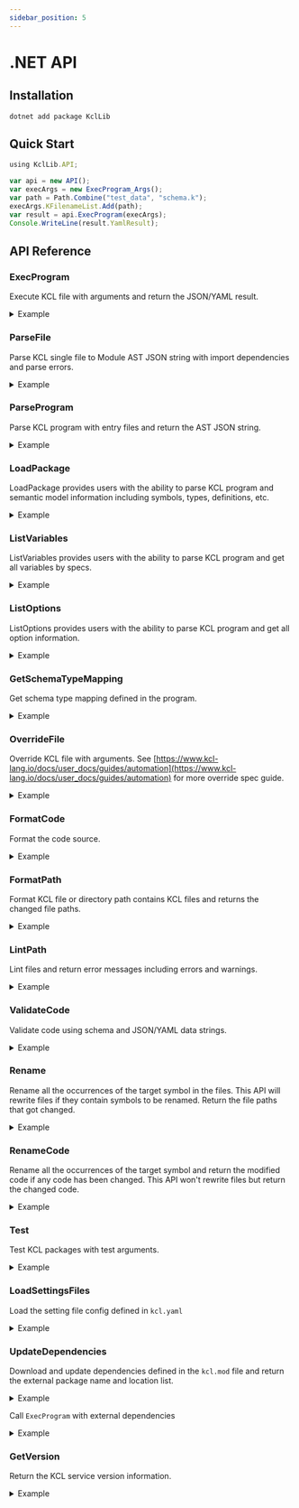 ```yaml
---
sidebar_position: 5
---
```


# .NET API

## Installation

```shell
dotnet add package KclLib
```

## Quick Start

```typescript
using KclLib.API;

var api = new API();
var execArgs = new ExecProgram_Args();
var path = Path.Combine("test_data", "schema.k");
execArgs.KFilenameList.Add(path);
var result = api.ExecProgram(execArgs);
Console.WriteLine(result.YamlResult);
```

## API Reference

### ExecProgram

Execute KCL file with arguments and return the JSON/YAML result.

<details><summary>Example</summary>
<p>

The content of `schema.k` is

```python
schema AppConfig:
    replicas: int

app: AppConfig {
    replicas: 2
}
```

C# Code

```csharp
using KclLib.API;

var execArgs = new ExecProgram_Args();
var path = "schema.k"
execArgs.KFilenameList.Add(path);
var result = new API().ExecProgram(execArgs);
```

</p>
</details>

### ParseFile

Parse KCL single file to Module AST JSON string with import dependencies and parse errors.

<details><summary>Example</summary>
<p>

The content of `schema.k` is

```python
schema AppConfig:
    replicas: int

app: AppConfig {
    replicas: 2
}
```

C# Code

```csharp
using KclLib.API;

var path = "schema.k"
var args = new ParseFile_Args { Path = path };
var result = new API().ParseFile(args);
```

</p>
</details>

### ParseProgram

Parse KCL program with entry files and return the AST JSON string.

<details><summary>Example</summary>
<p>

The content of `schema.k` is

```python
schema AppConfig:
    replicas: int

app: AppConfig {
    replicas: 2
}
```

C# Code

```csharp
using KclLib.API;

var path = "schema.k";
var args = new ParseProgram_Args();
args.Paths.Add(path);
var result = new API().ListOptions(args);
```

</p>
</details>

### LoadPackage

LoadPackage provides users with the ability to parse KCL program and semantic model information including symbols, types, definitions, etc.

<details><summary>Example</summary>
<p>

The content of `schema.k` is

```python
schema AppConfig:
    replicas: int

app: AppConfig {
    replicas: 2
}
```

C# Code

```csharp
using KclLib.API;

var path = "schema.k";
var args = new LoadPackage_Args();
args.ResolveAst = true;
args.ParseArgs = new ParseProgram_Args();
args.ParseArgs.Paths.Add(path);
var result = new API().LoadPackage(args);
```

</p>
</details>

### ListVariables

ListVariables provides users with the ability to parse KCL program and get all variables by specs.

<details><summary>Example</summary>
<p>

The content of `schema.k` is

```python
schema AppConfig:
    replicas: int

app: AppConfig {
    replicas: 2
}
```

C# Code

```csharp
using KclLib.API;

var api = new API();
var args = new ListVariables_Args();
var path = "schema.k";
args.Files.Add(path);
var result = api.ListVariables(args);
```

</p>
</details>

### ListOptions

ListOptions provides users with the ability to parse KCL program and get all option information.

<details><summary>Example</summary>
<p>

The content of `options.k` is

```python
a = option("key1")
b = option("key2", required=True)
c = {
    metadata.key = option("metadata-key")
}
```

C# Code

```csharp
using KclLib.API;

var path = "options.k";
var args = new ParseProgram_Args();
args.Paths.Add(path);
var result = new API().ListOptions(args);
```

</p>
</details>

### GetSchemaTypeMapping

Get schema type mapping defined in the program.

<details><summary>Example</summary>
<p>

The content of `schema.k` is

```python
schema AppConfig:
    replicas: int

app: AppConfig {
    replicas: 2
}
```

C# Code

```csharp
using KclLib.API;

var path = "schema.k";
var execArgs = new ExecProgram_Args();
execArgs.KFilenameList.Add(path);
var args = new GetSchemaTypeMapping_Args();
args.ExecArgs = execArgs;
var result = new API().GetSchemaTypeMapping(args);
```

</p>
</details>

### OverrideFile

Override KCL file with arguments. See [https://www.kcl-lang.io/docs/user_docs/guides/automation](https://www.kcl-lang.io/docs/user_docs/guides/automation) for more override spec guide.

<details><summary>Example</summary>
<p>

The content of `main.k` is

```python
a = 1

b = {
    "a": 1
    "b": 2
}
```

C# Code

```csharp
using KclLib.API;

var args = new OverrideFile_Args
{
    File = "main.k",
};
args.Specs.Add("b.a=2");
var result = new API().OverrideFile(args);
```

</p>
</details>

### FormatCode

Format the code source.

<details><summary>Example</summary>
<p>

C# Code

```csharp
using KclLib.API;

string sourceCode = "schema Person:\n" + "    name:   str\n" + "    age:    int\n" + "    check:\n"
    + "        0 <   age <   120\n";
string expectedFormattedCode = "schema Person:\n" + "    name: str\n" + "    age: int\n\n" + "    check:\n"
    + "        0 < age < 120\n\n";
var api = new API();
var args = new FormatCode_Args();
args.Source = sourceCode;
var result = api.FormatCode(args);
```

</p>
</details>

### FormatPath

Format KCL file or directory path contains KCL files and returns the changed file paths.

<details><summary>Example</summary>
<p>

The content of `format_path.k` is

```python
schema Person:
    name:   str
    age:    int

    check:
        0 <   age <   120
```

C# Code

```csharp
using KclLib.API;

var api = new API();
var args = new FormatPath_Args();
var path = "format_path.k";
args.Path = path;
var result = api.FormatPath(args);
```

</p>
</details>

### LintPath

Lint files and return error messages including errors and warnings.

<details><summary>Example</summary>
<p>

The content of `lint_path.k` is

```python
import math

a = 1
```

C# Code

```csharp
using KclLib.API;

var path = "lint_path.k"
var args = new LintPath_Args();
args.Paths.Add(path);
var result = new API().LintPath(args);
bool foundWarning = result.Results.Any(warning => warning.Contains("Module 'math' imported but unused"));
```

</p>
</details>

### ValidateCode

Validate code using schema and JSON/YAML data strings.

<details><summary>Example</summary>
<p>

C# Code

```csharp
using KclLib.API;

string code = @"
schema Person:
    name: str
    age: int
    check:
        0 < age < 120
";
string data = "{\"name\": \"Alice\", \"age\": 10}";
var args = new ValidateCode_Args
{
    Code = code,
    Data = data,
    Format = "json"
};
var result = new API().ValidateCode(args);
```

</p>
</details>

### Rename

Rename all the occurrences of the target symbol in the files. This API will rewrite files if they contain symbols to be renamed. Return the file paths that got changed.

<details><summary>Example</summary>
<p>

The content of `main.k` is

```python
a = 1
b = a
```

C# Code

```csharp
using KclLib.API;

Rename_Args args = Rename_Args.newBuilder().setPackageRoot(".").setSymbolPath("a")
        .addFilePaths("main.k").setNewName("a2").build();
API apiInstance = new API();
Rename_Result result = apiInstance.rename(args);
```

</p>
</details>

### RenameCode

Rename all the occurrences of the target symbol and return the modified code if any code has been changed. This API won't rewrite files but return the changed code.

<details><summary>Example</summary>
<p>

C# Code

```csharp
using KclLib.API;

var args = new RenameCode_Args
{
    PackageRoot = "/mock/path",
    SymbolPath = "a",
    SourceCodes = { { "/mock/path/main.k", "a = 1\nb = a" } },
    NewName = "a2"
};
var result = new API().RenameCode(args);
```

</p>
</details>

### Test

Test KCL packages with test arguments.

<details><summary>Example</summary>
<p>

C# Code

```csharp
using KclLib.API;

var pkg = Path.Combine(parentDirectory, "test_data", "testing");
var args = new Test_Args();
args.PkgList.Add(pkg + "/...");
var result = new API().Test(args);
```

</p>
</details>

### LoadSettingsFiles

Load the setting file config defined in `kcl.yaml`

<details><summary>Example</summary>
<p>

The content of `kcl.yaml` is

```yaml
kcl_cli_configs:
  strict_range_check: true
kcl_options:
  - key: key
    value: value
```

C# Code

```csharp
using KclLib.API;

var workDir = ".";
var settingsFile = "kcl.yaml";
var args = new LoadSettingsFiles_Args
{
    WorkDir = workDir,
};
args.Files.Add(settingsFile);
var result = new API().LoadSettingsFiles(args);
```

</p>
</details>

### UpdateDependencies

Download and update dependencies defined in the `kcl.mod` file and return the external package name and location list.

<details><summary>Example</summary>
<p>

The content of `module/kcl.mod` is

```yaml
[package]
name = "mod_update"
edition = "0.0.1"
version = "0.0.1"

[dependencies]
helloworld = { oci = "oci://ghcr.io/kcl-lang/helloworld", tag = "0.1.0" }
flask = { git = "https://github.com/kcl-lang/flask-demo-kcl-manifests", commit = "ade147b" }
```

C# Code

```csharp
using KclLib.API;

var manifestPath = "module";
var args = new UpdateDependencies_Args { ManifestPath = manifestPath };
var result = new API().UpdateDependencies(args);
```

</p>
</details>

Call `ExecProgram` with external dependencies

<details><summary>Example</summary>
<p>

The content of `module/kcl.mod` is

```yaml
[package]
name = "mod_update"
edition = "0.0.1"
version = "0.0.1"

[dependencies]
helloworld = { oci = "oci://ghcr.io/kcl-lang/helloworld", tag = "0.1.0" }
flask = { git = "https://github.com/kcl-lang/flask-demo-kcl-manifests", commit = "ade147b" }
```

The content of `module/main.k` is

```python
import helloworld
import flask

a = helloworld.The_first_kcl_program
```

C# Code

```csharp
using KclLib.API;

API api = new API();

var manifestPath = "module";
var testFile = Path.Combine(manifestPath, "main.k");
var updateArgs = new UpdateDependencies_Args { ManifestPath = manifestPath };
var depResult = new API().UpdateDependencies(updateArgs);
var execArgs = new ExecProgram_Args();
execArgs.KFilenameList.Add(testFile);
execArgs.ExternalPkgs.AddRange(depResult.ExternalPkgs);
var execResult = new API().ExecProgram(execArgs);
```

</p>
</details>

### GetVersion

Return the KCL service version information.

<details><summary>Example</summary>
<p>

C# Code

```csharp
using KclLib.API;

var result = new API().GetVersion(new GetVersion_Args());
```

</p>
</details>

